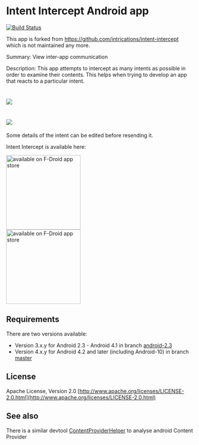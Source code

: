 Intent Intercept Android app
============================

[![Build Status](https://travis-ci.org/k3b/intent-intercept.svg?branch=master)](https://travis-ci.org/k3b/intent-intercept)

This app is forked from https://github.com/intrications/intent-intercept which is not maintained any more.

Summary: View inter-app communication

Description:
This app attempts to intercept as many intents as possible in order to examine
their contents. This helps when trying to develop an app that reacts to a
particular intent.

# ![](https://raw.githubusercontent.com/k3b/intent-intercept/master/fastlane/metadata/android/en-US/images/featureGraphic.png)

# ![](https://raw.githubusercontent.com/k3b/intent-intercept/master/fastlane/metadata/android/en-US/images/phoneScreenshots/1-Intercept.png)

Some details of the intent can be edited before resending it.

Intent Intercept is available here:

[<img src="https://f-droid.org/badge/get-it-on.png" alt="available on F-Droid app store" width="200" >](https://f-droid.org/packages/de.k3b.android.intentintercept/)<br/>
[<img src="https://github.com/k3b/intent-intercept/raw/master/app/src/debug/res/drawable/QR_CODE_URL_intent-intercept@fdroid.png" alt="available on F-Droid app store" height="200" width="200">](https://f-droid.org/packages/de.k3b.android.intentintercept/)

## Requirements

There are two versions available:

* Version 3.x.y for Android 2.3 - Android 4.1 in branch [android-2.3](https://github.com/k3b/intent-intercept/tree/android-2.3)
* Version 4.x.y for Android 4.2 and later (including Android-10) in branch [master](https://github.com/k3b/intent-intercept/tree/master)

## License
Apache License, Version 2.0
[http://www.apache.org/licenses/LICENSE-2.0.html](http://www.apache.org/licenses/LICENSE-2.0.html)

## See also
There is a similar devtool [ContentProviderHelper](https://github.com/k3b/ContentProviderHelper/) to analyse android Content Provider
